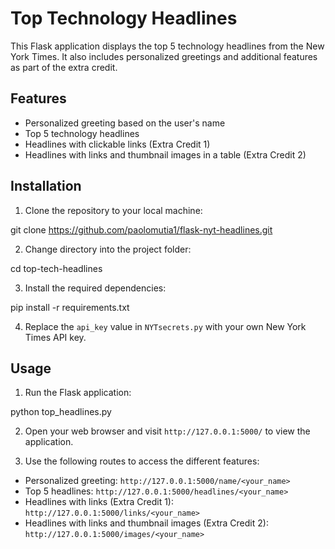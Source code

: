 # Top Technology Headlines

This Flask application displays the top 5 technology headlines from the New York Times. It also includes personalized greetings and additional features as part of the extra credit.

## Features

- Personalized greeting based on the user's name
- Top 5 technology headlines
- Headlines with clickable links (Extra Credit 1)
- Headlines with links and thumbnail images in a table (Extra Credit 2)

## Installation

1. Clone the repository to your local machine:

git clone https://github.com/paolomutia1/flask-nyt-headlines.git

2. Change directory into the project folder:

cd top-tech-headlines

3. Install the required dependencies:

pip install -r requirements.txt

4. Replace the `api_key` value in `NYTsecrets.py` with your own New York Times API key.

## Usage

1. Run the Flask application:

python top_headlines.py

2. Open your web browser and visit `http://127.0.0.1:5000/` to view the application.

3. Use the following routes to access the different features:

- Personalized greeting: `http://127.0.0.1:5000/name/<your_name>`
- Top 5 headlines: `http://127.0.0.1:5000/headlines/<your_name>`
- Headlines with links (Extra Credit 1): `http://127.0.0.1:5000/links/<your_name>`
- Headlines with links and thumbnail images (Extra Credit 2): `http://127.0.0.1:5000/images/<your_name>`

